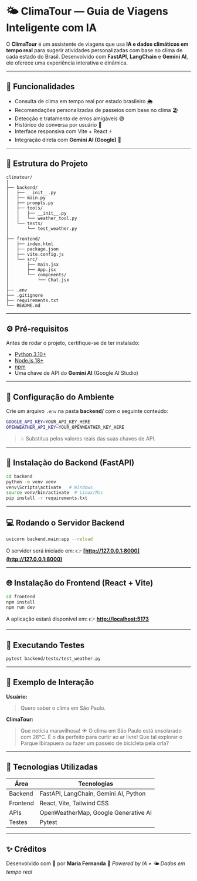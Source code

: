 # 🌤️ ClimaTour — Guia de Viagens Inteligente com IA

O **ClimaTour** é um assistente de viagens que usa **IA e dados climáticos em tempo real** para sugerir atividades personalizadas com base no clima de cada estado do Brasil.
Desenvolvido com **FastAPI**, **LangChain** e **Gemini AI**, ele oferece uma experiência interativa e dinâmica.

---

## 🚀 Funcionalidades

* Consulta de clima em tempo real por estado brasileiro 🌦️
* Recomendações personalizadas de passeios com base no clima 🏖️
* Detecção e tratamento de erros amigáveis 😅
* Histórico de conversa por usuário 💬
* Interface responsiva com Vite + React ⚡
* Integração direta com **Gemini AI (Google)** 🤖

---

## 🧩 Estrutura do Projeto

```
climatour/
│
├── backend/
│   ├── __init__.py
│   ├── main.py
│   ├── prompts.py
│   ├── tools/
│   │   ├── __init__.py
│   │   └── weather_tool.py
│   └── tests/
│       └── test_weather.py
│
├── frontend/
│   ├── index.html
│   ├── package.json
│   ├── vite.config.js
│   └── src/
│       ├── main.jsx
│       ├── App.jsx
│       └── components/
│           └── Chat.jsx
│
├── .env
├── .gitignore
├── requirements.txt
└── README.md
```

---

## ⚙️ Pré-requisitos

Antes de rodar o projeto, certifique-se de ter instalado:

* [Python 3.10+](https://www.python.org/downloads/)
* [Node.js 18+](https://nodejs.org/)
* [npm](https://www.npmjs.com/)
* Uma chave de API do **Gemini AI** (Google AI Studio)

---

## 🔑 Configuração do Ambiente

Crie um arquivo `.env` na pasta **backend/** com o seguinte conteúdo:

```bash
GOOGLE_API_KEY=YOUR_API_KEY_HERE
OPENWEATHER_API_KEY=YOUR_OPENWEATHER_KEY_HERE
```

> 💡 Substitua pelos valores reais das suas chaves de API.

---

## 🐍 Instalação do Backend (FastAPI)

```bash
cd backend
python -m venv venv
venv\Scripts\activate   # Windows
source venv/bin/activate  # Linux/Mac
pip install -r requirements.txt
```

---

## 💻 Rodando o Servidor Backend

```bash
uvicorn backend.main:app --reload
```

O servidor será iniciado em:
👉 **[http://127.0.0.1:8000](http://127.0.0.1:8000)**

---

## 🌐 Instalação do Frontend (React + Vite)

```bash
cd frontend
npm install
npm run dev
```

A aplicação estará disponível em:
👉 **[http://localhost:5173](http://localhost:5173)**

---

## 🧪 Executando Testes

```bash
pytest backend/tests/test_weather.py
```

---

## 🧠 Exemplo de Interação

**Usuário:**

> Quero saber o clima em São Paulo.

**ClimaTour:**

> Que notícia maravilhosa! ☀️ O clima em São Paulo está ensolarado com 26°C.
> É o dia perfeito para curtir ao ar livre! Que tal explorar o Parque Ibirapuera ou fazer um passeio de bicicleta pela orla?

---

## 🧰 Tecnologias Utilizadas

| Área     | Tecnologias                           |
| -------- | ------------------------------------- |
| Backend  | FastAPI, LangChain, Gemini AI, Python |
| Frontend | React, Vite, Tailwind CSS             |
| APIs     | OpenWeatherMap, Google Generative AI  |
| Testes   | Pytest                                |

---

## ✨ Créditos

Desenvolvido com 💙 por **Maria Fernanda**
🤖 *Powered by IA • 🌤️ Dados em tempo real*
